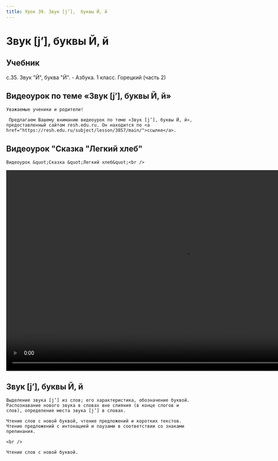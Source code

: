 ```yaml
---
title: Урок 39. Звук [j’],  буквы Й, й
---
```


# Звук [j’],  буквы Й, й

## Учебник

с.35. Звук "Й", буква "Й". - Азбука. 1 класс. Горецкий (часть 2)

## Видеоурок по теме «Звук [j’], буквы Й, й»

<p>
	Уважаемые ученики и родители!  
</p>
<p>
	 Предлагаем Вашему вниманию видеоурок по теме «Звук [j’], буквы Й, й», предоставленный сайтом resh.edu.ru. Он находится по <a href="https://resh.edu.ru/subject/lesson/3857/main/">ссылке</a>.
</p>

## Видеоурок "Сказка "Легкий хлеб"

<p>
	Видеоурок &quot;Сказка &quot;Легкий хлеб&quot;<br />
</p>


<video width="960" height="540" controls>
  <source src="https://vod-progressive.akamaized.net/exp=1667466188~acl=%2Fvimeo-prod-skyfire-std-us%2F01%2F510%2F12%2F302550352%2F1157724819.mp4~hmac=d5a7a300ae4a7cd3cfd53c8b001d6c8ee4e5659196601fa37474ecab91943525/vimeo-prod-skyfire-std-us/01/510/12/302550352/1157724819.mp4" type="video/mp4">
Your browser does not support the video tag.
</video>


## Звук [j’], буквы Й, й

<p>
	Выделение звука [j’] из слов; его характеристика, обозначение буквой. Распознавание нового звука в словах вне слияния (в конце слогов и слов), определение места звука [j’] в словах. 
</p>
<p>
	Чтение слов с новой буквой, чтение предложений и коротких текстов. Чтение предложений с интонацией и паузами в соответствии со знаками препинания.  
</p>
<p>
	<br /> 
</p>
<p>
	Чтение слов с новой буквой.
</p>